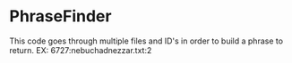 # PhraseFinder

This code goes through multiple files and ID's in order to build a phrase to return. EX:
6727:nebuchadnezzar.txt:2

